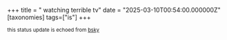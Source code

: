 +++
title = " watching terrible tv"
date = "2025-03-10T00:54:00.000000Z"
[taxonomies]
tags=["is"]
+++

<small>this status update is echoed from [bsky](https://bsky.app/profile/nonmodernist-is.bsky.social/post/3ljydopey4i25)</small>